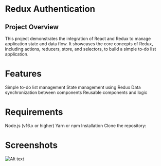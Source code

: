 # Redux Authentication

## Project Overview

This project demonstrates the integration of React and Redux to manage application state and data flow. It showcases the core concepts of Redux, including actions, reducers, store, and selectors, to build a simple to-do list application.

# Features

Simple to-do list management
State management using Redux
Data synchronization between components
Reusable components and logic

# Requirements
Node.js (v16.x or higher)
Yarn or npm
Installation
Clone the repository:

# Screenshots
![Alt text](./redux-authentication "redux practice")

